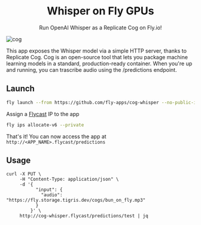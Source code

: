 <div align="center">
    <h1>Whisper on Fly GPUs</h1>
    <p>Run OpenAI Whisper as a Replicate Cog on Fly.io!</p>
</div>

![cog](https://github.com/fly-apps/cog-whisper/assets/3727384/4d757f88-29c1-4966-ace9-01d0b1a630ac)

This app exposes the Whisper model via a simple HTTP server, thanks to Replicate Cog. Cog is an open-source tool that lets you package machine learning models in a standard, production-ready container. When you're up and running, you can trascribe audio using the /predictions endpoint.

## Launch

```bash
fly launch --from https://github.com/fly-apps/cog-whisper --no-public-ips
```

Assign a [Flycast](https://fly.io/docs/networking/private-networking/#flycast-private-load-balancing) IP to the app
```bash
fly ips allocate-v6 --private
```

That's it! You can now access the app at `http://<APP_NAME>.flycast/predictions`

## Usage

```curl
curl -X PUT \
     -H "Content-Type: application/json" \
     -d '{
           "input": {
             "audio": "https://fly.storage.tigris.dev/cogs/bun_on_fly.mp3"
           }
         }' \
     http://cog-whisper.flycast/predictions/test | jq

```